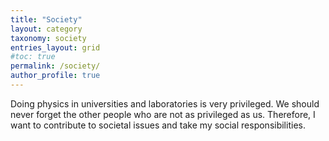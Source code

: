 ```yaml
---
title: "Society"
layout: category
taxonomy: society
entries_layout: grid
#toc: true
permalink: /society/
author_profile: true
---
```

Doing physics in universities and laboratories is very privileged.
We should never forget the other people who are not as privileged
as us. Therefore, I want to contribute to societal issues and take
my social responsibilities.

